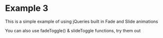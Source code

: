 # Example 3

This is a simple example of using jQueries built in Fade and Slide animations

You can also use fadeToggle() & slideToggle functions, try them out 